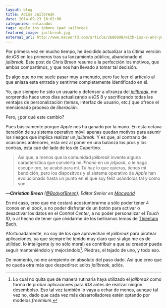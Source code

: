 ```yaml
---
layout: blog
title: Adiós Jailbreak
date: 2014-09-23 16:02:00
categories: enlazados
tags: apple ios iphone ipad jailbreak
featured_image: jailbreak.jpg
external_url: http://www.macworld.com/article/2686008/with-ios-8-and-yosemite-this-jailbreaker-is-done.html
---
```

Por primera vez en mucho tiempo, he decidido actualizar a la última versión de *iOS* en los primeros tras su lanzamiento público, abandonado el *jailbreak*. Este post de Chris Breen resume a la perfección los motivos, que ambos compartimos, y que nos han llevado a tomar tal decisión.<Sigue Leyendo>

Es algo que no me suele pasar muy a menudo, pero fue leer el artículo al que enlaza esta entrada y sentirme completamente identificado en él.

Yo, que siempre he sido un usuario y defensor a ultranza del [*jailbreak*](https://es.wikipedia.org/wiki/Jailbreak_(iOS)), me sorprendía hace unos días actualizando a *iOS* 8 y sacrificando todas las ventajas de personalización (temas, interfaz de usuario, etc.) que ofrece el mencionado proceso de *liberación*.

Pero, ¿por qué este cambio? 

Pues básicamente porque *Apple* nos ha ganado por la mano. En esta octava iteración de su sistema operativo móvil apenas quedan motivos para asumir los riesgos que implica realizar un *jailbreak*. Y es que, al contrario de ocasiones anteriores, esta vez al poner en una balanza los pros y los contras, ésta cae del lado de los de Cupertino.

> Así que, a menos que la comunidad *jailbreak* invente alguna característica que convierta mi *iPhone* en un *jetpack*, o le haga escupir oro, se acabó para mí. Tú haz lo que quieras, tienes mi bendición, pero los dispositvos y el sistema operativo de *Apple* han evolucionado hasta un punto en el que soy feliz usándolos tal y como son. 
 	
<cite>—**Christian Breen** ([@BodyofBreen](https://twitter.com/BodyofBreen)), Editor Senior en [*Macworld*](http://www.macworld.com)</cite>

En mi caso, creo que me costará acostumbrarme a sólo poder tener 4 iconos en el *dock*, a no poder disfrutar de un botón para activar o desactivar los datos en el *Control Center*, a no poder personalizar el *Touch ID*, o al hecho de tener que olvidarme de los bellísimos temas de [Thientam Bach](http://www.surenix.me/ayeris).

Afortunadamente, no soy de los que aprovechan el *jailbreak* para piratear aplicaciones, ya que siempre he tenido muy claro que si algo me es de utilidad, lo inteligente (y no sólo moral) es contribuir a que su creador pueda seguir manteniéndolo y mejorándolo[^1].  Piedras, el tejado de uno, y todo eso.

De momento, no me arrepiento en absoluto del paso dado. Así que creo que no queda otra más que despedirse: adiós *jailbreak*, adiós.

[^1]: Lo cual no quita que de manera rutinaria haya utilizado el *jailbreak* como forma de probar aplicaciones para *iOS* antes de realizar ningún desembolso. Eso tal vez también lo vaya a echar de menos, aunque tal vez no, dado que cada vez más desarrolladores estén optando por modelos *freemium*.